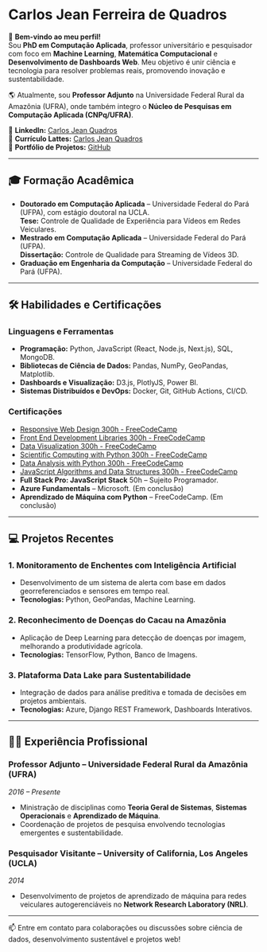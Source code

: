 # Carlos Jean Ferreira de Quadros

👋 **Bem-vindo ao meu perfil!**  
Sou **PhD em Computação Aplicada**, professor universitário e pesquisador com foco em **Machine Learning**, **Matemática Computacional** e **Desenvolvimento de Dashboards Web**. Meu objetivo é unir ciência e tecnologia para resolver problemas reais, promovendo inovação e sustentabilidade.  

🌎 Atualmente, sou **Professor Adjunto** na Universidade Federal Rural da Amazônia (UFRA), onde também integro o **Núcleo de Pesquisas em Computação Aplicada (CNPq/UFRA)**.  

💼 **LinkedIn:** [Carlos Jean Quadros](https://www.linkedin.com/in/carlos-jean-quadros-378523aa)  
📜 **Currículo Lattes:** [Carlos Jean Quadros](http://lattes.cnpq.br/7671868007529068)  
🔗 **Portfólio de Projetos:** [GitHub](https://github.com/JeanQuadros-phd)  

---

## 🎓 Formação Acadêmica
- **Doutorado em Computação Aplicada** – Universidade Federal do Pará (UFPA), com estágio doutoral na UCLA.  
  **Tese:** Controle de Qualidade de Experiência para Vídeos em Redes Veiculares.  
- **Mestrado em Computação Aplicada** – Universidade Federal do Pará (UFPA).  
  **Dissertação:** Controle de Qualidade para Streaming de Vídeos 3D.  
- **Graduação em Engenharia da Computação** – Universidade Federal do Pará (UFPA).  

---

## 🛠️ Habilidades e Certificações
### **Linguagens e Ferramentas**
- **Programação:** Python, JavaScript (React, Node.js, Next.js), SQL, MongoDB.  
- **Bibliotecas de Ciência de Dados:** Pandas, NumPy, GeoPandas, Matplotlib.  
- **Dashboards e Visualização:** D3.js, PlotlyJS, Power BI.  
- **Sistemas Distribuídos e DevOps:** Docker, Git, GitHub Actions, CI/CD.  

### Certificações  
- [Responsive Web Design 300h - FreeCodeCamp](https://www.freecodecamp.org/certification/JeanQuadros/responsive-web-design)  
- [Front End Development Libraries 300h - FreeCodeCamp](https://www.freecodecamp.org/certification/JeanQuadros/front-end-development-libraries)  
- [Data Visualization 300h - FreeCodeCamp](https://www.freecodecamp.org/certification/JeanQuadros/data-visualization)  
- [Scientific Computing with Python 300h - FreeCodeCamp](https://www.freecodecamp.org/certification/JeanQuadros/scientific-computing-with-python-v7)  
- [Data Analysis with Python 300h - FreeCodeCamp](https://www.freecodecamp.org/certification/JeanQuadros/data-analysis-with-python-v7)  
- [JavaScript Algorithms and Data Structures 300h - FreeCodeCamp](https://www.freecodecamp.org/certification/JeanQuadros/javascript-algorithms-and-data-structures)  
- **Full Stack Pro: JavaScript Stack** 50h – Sujeito Programador.  
- **Azure Fundamentals** – Microsoft. (Em conclusão)  
- **Aprendizado de Máquina com Python** – FreeCodeCamp. (Em conclusão)  

---

## 💻 Projetos Recentes
### 1. **Monitoramento de Enchentes com Inteligência Artificial**
- Desenvolvimento de um sistema de alerta com base em dados georreferenciados e sensores em tempo real.  
- **Tecnologias:** Python, GeoPandas, Machine Learning.  

### 2. **Reconhecimento de Doenças do Cacau na Amazônia**
- Aplicação de Deep Learning para detecção de doenças por imagem, melhorando a produtividade agrícola.  
- **Tecnologias:** TensorFlow, Python, Banco de Imagens.  

### 3. **Plataforma Data Lake para Sustentabilidade**
- Integração de dados para análise preditiva e tomada de decisões em projetos ambientais.  
- **Tecnologias:** Azure, Django REST Framework, Dashboards Interativos.  

---

## 👨‍🏫 Experiência Profissional
### **Professor Adjunto** – Universidade Federal Rural da Amazônia (UFRA)  
*2016 – Presente*  
- Ministração de disciplinas como **Teoria Geral de Sistemas**, **Sistemas Operacionais** e **Aprendizado de Máquina**.  
- Coordenação de projetos de pesquisa envolvendo tecnologias emergentes e sustentabilidade.  

### **Pesquisador Visitante** – University of California, Los Angeles (UCLA)  
*2014*  
- Desenvolvimento de projetos de aprendizado de máquina para redes veiculares autogerenciáveis no **Network Research Laboratory (NRL)**.  

---

📫 Entre em contato para colaborações ou discussões sobre ciência de dados, desenvolvimento sustentável e projetos web!  


<!---
JeanQuadros-phd/JeanQuadros-phd is a ✨ special ✨ repository because its `README.md` (this file) appears on your GitHub profile.
You can click the Preview link to take a look at your changes.
--->
